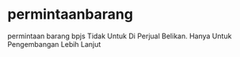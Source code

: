 # permintaanbarang
permintaan barang bpjs Tidak Untuk Di Perjual Belikan. Hanya Untuk Pengembangan Lebih Lanjut

